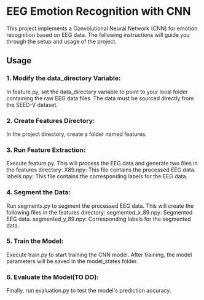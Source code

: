 # EEG Emotion Recognition with CNN
This project implements a Convolutional Neural Network (CNN) for emotion recognition based on EEG data. The following instructions will guide you through the setup and usage of the project.

## Usage
### 1. Modify the data_directory Variable:
In feature.py, set the data_directory variable to point to your local folder containing the raw EEG data files.
The data must be sourced directly from the SEED-V dataset.
### 2. Create Features Directory:
In the project directory, create a folder named features.
### 3. Run Feature Extraction:
Execute feature.py. This will process the EEG data and generate two files in the features directory:
X89.npy: This file contains the processed EEG data.
labels.npy: This file contains the corresponding labels for the EEG data.
### 4. Segment the Data:
Run segments.py to segment the processed EEG data. This will create the following files in the features directory:
segmented_x_89.npy: Segmented EEG data.
segmented_y_89.npy: Corresponding labels for the segmented data.
### 5. Train the Model:
Execute train.py to start training the CNN model. After training, the model parameters will be saved in the model_states folder.
### 6. Evaluate the Model(TO DO):
Finally, run evaluation.py to test the model's prediction accuracy.